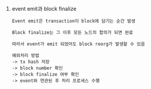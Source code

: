 1. event emit과 block finalize
    ```
    Event emit은 transaction이 block에 담기는 순간 발생
    
    Block finalize는 그 이후 모든 노드의 합의가 되면 완료

    따라서 event가 emit 되었어도 block reorg가 발생할 수 있음

    예외처리 방법
    -> tx hash 저장
    -> block number 확인
    -> block finalize 여부 확인
    -> event와 연관된 후 처리 프로세스 수행
    ```